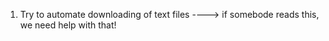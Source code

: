 1. Try to automate downloading of text files    ---->    if somebode reads this, we need help with that!

